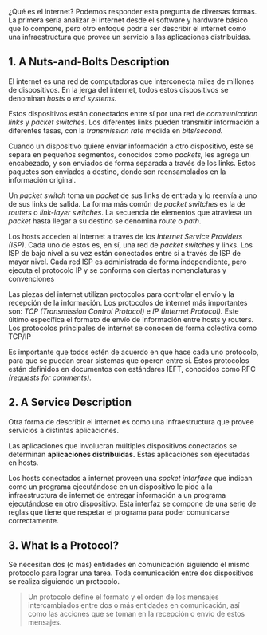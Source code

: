 ¿Qué es el internet? Podemos responder esta pregunta de diversas formas. La primera sería analizar el internet desde el software y hardware básico que lo compone, pero otro enfoque podría ser describir el internet como una infraestructura que provee un servicio a las aplicaciones distribuidas.

## 1. A Nuts-and-Bolts Description

El internet es una red de computadoras que interconecta miles de millones de dispositivos. En la jerga del internet, todos estos dispositivos se denominan *hosts* o *end systems.*

Estos dispositivos están conectados entre sí por una red de *communication links* y *packet switches*. Los diferentes links pueden transmitir información a diferentes tasas, con la *transmission rate* medida en *bits/second.*

Cuando un dispositivo quiere enviar información a otro dispositivo, este se separa en pequeños segmentos, conocidos como *packets,* les agrega un encabezado, y son enviados de forma separada a través de los links. Estos paquetes son enviados a destino, donde son reensamblados en la información original.

Un *packet switch* toma un *packet* de sus links de entrada y lo reenvía a uno de sus links de salida. La forma más común de *packet switches* es la de *routers* o *link-layer* *switches*. La secuencia de elementos que atraviesa un *packet* hasta llegar a su destino se denomina *route* o *path*.

Los hosts acceden al internet a través de los *Internet Service Providers (ISP)*. Cada uno de estos es, en sí, una red de *packet switches* y links. Los ISP de bajo nivel a su vez están conectados entre sí a través de ISP de mayor nivel. Cada red ISP es administrada de forma independiente, pero ejecuta el protocolo IP y se conforma con ciertas nomenclaturas y convenciones

Las piezas del internet utilizan protocolos para controlar el envío y la recepción de la información. Los protocolos de internet más importantes son: *TCP (Transmission Control Protocol)* e *IP (Internet Protocol).* Este último específica el formato de envío de información entre hosts y routers. Los protocolos principales de internet se conocen de forma colectiva como TCP/IP

Es importante que todos estén de acuerdo en que hace cada uno protocolo, para que se puedan crear sistemas que operen entre sí. Estos protocolos están definidos en documentos con estándares IEFT, conocidos como RFC *(requests for comments).*

## 2. A Service Description

Otra forma de describir el internet es como una infraestructura que provee servicios a distintas aplicaciones.

Las aplicaciones que involucran múltiples dispositivos conectados se determinan **aplicaciones distribuidas.** Estas aplicaciones son ejecutadas en hosts.

Los hosts conectados a internet proveen una *socket interface* que indican como un programa ejecutándose en un dispositivo le pide a la infraestructura de internet de entregar información a un programa ejecutándose en otro dispositivo. Esta interfaz se compone de una serie de reglas que tiene que respetar el programa para poder comunicarse correctamente.

## 3. What Is a Protocol?

Se necesitan dos (o más) entidades en comunicación siguiendo el mismo protocolo para lograr una tarea. Toda comunicación entre dos dispositivos se realiza siguiendo un protocolo.

> Un protocolo define el formato y el orden de los mensajes intercambiados entre dos o más entidades en comunicación, así como las acciones que se toman en la recepción o envío de estos mensajes.
